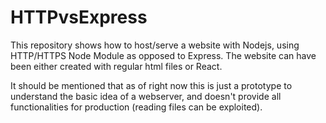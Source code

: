 # HTTPvsExpress

This repository shows how to host/serve a website with Nodejs, using HTTP/HTTPS Node Module as opposed to Express.
The website can have been either created with regular html files or React.

It should be mentioned that as of right now this is just a prototype to understand the basic idea of a webserver, and doesn't provide all functionalities for production (reading files can be exploited).
